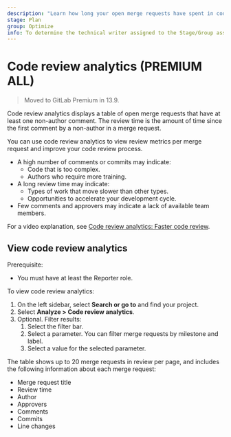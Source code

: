 ```yaml
---
description: "Learn how long your open merge requests have spent in code review, and what distinguishes the longest-running." # Up to ~200 chars long. They will be displayed in Google Search snippets. It may help to write the page intro first, and then reuse it here.
stage: Plan
group: Optimize
info: To determine the technical writer assigned to the Stage/Group associated with this page, see https://about.gitlab.com/handbook/product/ux/technical-writing/#assignments
---
```


# Code review analytics **(PREMIUM ALL)**

> Moved to GitLab Premium in 13.9.

Code review analytics displays a table of open merge requests that have at least one non-author comment.
The review time is the amount of time since the first comment by a non-author in a merge request.

You can use code review analytics to view review metrics per merge request
and improve your code review process.

- A high number of comments or commits may indicate:
  - Code that is too complex.
  - Authors who require more training.
- A long review time may indicate:
  - Types of work that move slower than other types.
  - Opportunities to accelerate your development cycle.
- Few comments and approvers may indicate a lack of available team members.

<i class="fa fa-youtube-play youtube" aria-hidden="true"></i>
For a video explanation, see [Code review analytics: Faster code review](https://www.youtube.com/watch?v=OkLaWhYkASM).

## View code review analytics

Prerequisite:

- You must have at least the Reporter role.

To view code review analytics:

1. On the left sidebar, select **Search or go to** and find your project.
1. Select **Analyze > Code review analytics**.
1. Optional. Filter results:
   1. Select the filter bar.
   1. Select a parameter. You can filter merge requests by milestone and label.
   1. Select a value for the selected parameter.

The table shows up to 20 merge requests in review per page,
and includes the following information about each merge request:

- Merge request title
- Review time
- Author
- Approvers
- Comments
- Commits
- Line changes
